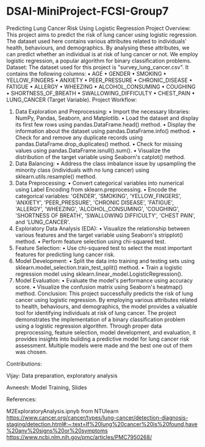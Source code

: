 # DSAI-MiniProject-FCSI-Group7
Predicting Lung Cancer Risk Using Logistic Regression
Project Overview:
This project aims to predict the risk of lung cancer using logistic regression. The dataset used here contains various attributes related to individuals' health, behaviours, and demographics. By analysing these attributes, we can predict whether an individual is at risk of lung cancer or not. We employ logistic regression, a popular algorithm for binary classification problems.
Dataset:
The dataset used for this project is "survey_lung_cancer.csv". It contains the following columns:
•	AGE
•	GENDER
•	SMOKING
•	YELLOW_FINGERS
•	ANXIETY
•	PEER_PRESSURE
•	CHRONIC_DISEASE
•	FATIGUE
•	ALLERGY
•	WHEEZING
•	ALCOHOL_CONSUMING
•	COUGHING
•	SHORTNESS_OF_BREATH
•	SWALLOWING_DIFFICULTY
•	CHEST_PAIN
•	LUNG_CANCER (Target Variable).
Project Workflow:
1.	Data Exploration and Preprocessing:
•	Import the necessary libraries: NumPy, Pandas, Seaborn, and Matplotlib.
•	Load the dataset and display its first few rows using pandas.DataFrame.head() method.
•	Display the information about the dataset using pandas.DataFrame.info() method.
•	Check for and remove any duplicate records using pandas.DataFrame.drop_duplicates() method.
•	Check for missing values using pandas.DataFrame.isnull().sum().
•	Visualize the distribution of the target variable using Seaborn's catplot() method.
2.	Data Balancing:
•	Address the class imbalance issue by upsampling the minority class (individuals with no lung cancer) using sklearn.utils.resample() method.
3.	Data Preprocessing:
•	Convert categorical variables into numerical using Label Encoding from sklearn.preprocessing.
•	Encode the categorical variables: 'GENDER', 'SMOKING', 'YELLOW_FINGERS', 'ANXIETY', 'PEER_PRESSURE', 'CHRONIC DISEASE', 'FATIGUE', 'ALLERGY', 'WHEEZING', 'ALCOHOL_CONSUMING', 'COUGHING', 'SHORTNESS OF BREATH', 'SWALLOWING DIFFICULTY', 'CHEST PAIN', and 'LUNG_CANCER'.
4.	Exploratory Data Analysis (EDA):
•	Visualize the relationship between various features and the target variable using Seaborn's stripplot() method.
•	Perform feature selection using chi-squared test.
5.	Feature Selection:
•	Use chi-squared test to select the most important features for predicting lung cancer risk.
6.	Model Development:
•	Split the data into training and testing sets using sklearn.model_selection.train_test_split() method.
•	Train a logistic regression model using sklearn.linear_model.LogisticRegression().
7.	Model Evaluation:
•	Evaluate the model's performance using accuracy score.
•	Visualize the confusion matrix using Seaborn's heatmap() method.
Conclusion:
This project successfully predicts the risk of lung cancer using logistic regression. By employing various attributes related to health, behaviours, and demographics, the model provides a valuable tool for identifying individuals at risk of lung cancer. The project demonstrates the implementation of a binary classification problem using a logistic regression algorithm. Through proper data preprocessing, feature selection, model development, and evaluation, it provides insights into building a predictive model for lung cancer risk assessment. Multiple models were made and the best one out of them was chosen.

Contributions:

Vijay: Data preparation, exploratory analysis

Avneesh: Model Training, Slides

References:

M2ExploratoryAnalysis.ipnyb from NTUlearn
https://www.cancer.org/cancer/types/lung-cancer/detection-diagnosis-staging/detection.html#:~:text=If%20lung%20cancer%20is%20found,have%20any%20signs%20or%20symptoms
https://www.ncbi.nlm.nih.gov/pmc/articles/PMC7950268/

